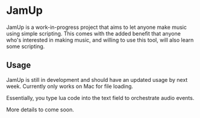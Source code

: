 # JamUp

JamUp is a work-in-progress project that aims to let anyone make music using simple scripting. This comes with the added benefit that anyone who's interested in making music, and willing to use this tool, will also learn some scripting.

## Usage

JamUp is still in development and should have an updated usage by next week. Currently only works on Mac for file loading.

Essentially, you type lua code into the text field to orchestrate audio events.

More details to come soon.

